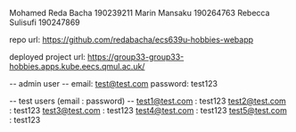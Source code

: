 Mohamed Reda Bacha 190239211
Marin Mansaku 190264763
Rebecca Sulisufi 190247869

repo url: https://github.com/redabacha/ecs639u-hobbies-webapp

deployed project url: https://group33-group33-hobbies.apps.kube.eecs.qmul.ac.uk/

-- admin user --
email: test@test.com
password: test123

-- test users (email : password) --
test1@test.com : test123
test2@test.com : test123
test3@test.com : test123
test4@test.com : test123
test5@test.com : test123
